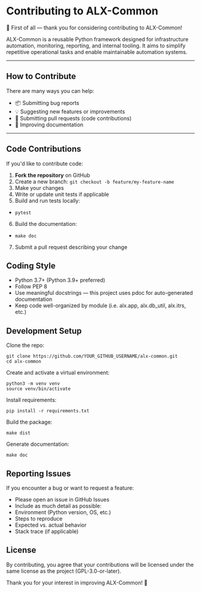 # Contributing to ALX-Common

🎉 First of all — thank you for considering contributing to ALX-Common!

ALX-Common is a reusable Python framework designed for infrastructure automation, monitoring, reporting, and internal tooling. It aims to simplify repetitive operational tasks and enable maintainable automation systems.

---

## How to Contribute

There are many ways you can help:

- 📦 Submitting bug reports
- 💡 Suggesting new features or improvements
- 🔨 Submitting pull requests (code contributions)
- 📖 Improving documentation

---

## Code Contributions

If you'd like to contribute code:

1. **Fork the repository** on GitHub
2. Create a new branch:
   `git checkout -b feature/my-feature-name`
3. Make your changes
4. Write or update unit tests if applicable
5. Build and run tests locally:
  * `pytest`
6. Build the documentation:
  * `make doc`
7. Submit a pull request describing your change 

## Coding Style
  * Python 3.7+ (Python 3.9+ preferred)
  * Follow PEP 8
  * Use meaningful docstrings — this project uses pdoc for auto-generated documentation
  * Keep code well-organized by module (i.e. alx.app, alx.db_util, alx.itrs, etc.)

## Development Setup

Clone the repo:
```
git clone https://github.com/YOUR_GITHUB_USERNAME/alx-common.git
cd alx-common
```
Create and activate a virtual environment:
```
python3 -m venv venv
source venv/bin/activate
```
Install requirements:
```
pip install -r requirements.txt
```
Build the package:
```
make dist
```
Generate documentation:
```
make doc
```
## Reporting Issues

If you encounter a bug or want to request a feature:
  * Please open an issue in GitHub Issues
  * Include as much detail as possible:
  * Environment (Python version, OS, etc.)
  * Steps to reproduce
  * Expected vs. actual behavior
  * Stack trace (if applicable)

## License

By contributing, you agree that your contributions will be licensed under the same license as the project (GPL-3.0-or-later).

Thank you for your interest in improving ALX-Common! 🚀
